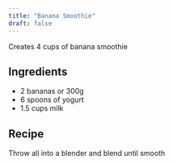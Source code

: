 ```yaml
---
title: "Banana Smoothie"
draft: false
---
```


Creates 4 cups of banana smoothie

## Ingredients
- 2 bananas or 300g
- 6 spoons of yogurt
- 1.5 cups milk

## Recipe

Throw all into a blender and blend until smooth
